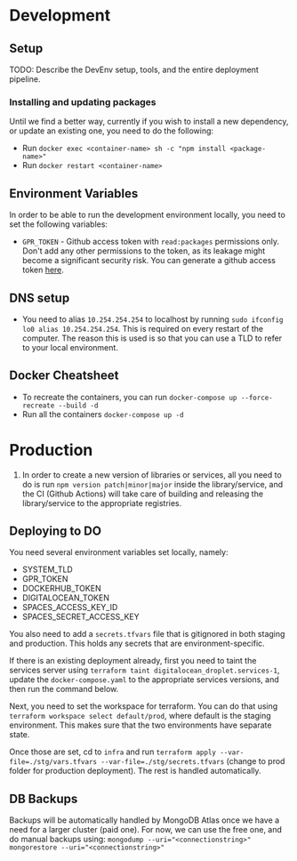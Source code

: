 # Development

## Setup

TODO: Describe the DevEnv setup, tools, and the entire deployment pipeline.

### Installing and updating packages
Until we find a better way, currently if you wish to install a new dependency, or update an existing one, you need to do the following:
- Run `docker exec <container-name> sh -c "npm install <package-name>"`
- Run `docker restart <container-name>`

## Environment Variables

In order to be able to run the development environment locally, you need to set the following variables:
- `GPR_TOKEN` - Github access token with `read:packages` permissions only. 
  Don't add any other permissions to the token, as its leakage might become a significant security risk. You can generate a github access token [here](https://github.com/settings/tokens).


## DNS setup

- You need to alias `10.254.254.254` to localhost by running `sudo ifconfig lo0 alias 10.254.254.254`. This is required on every restart of the computer. The reason this is used is so that you can use a TLD to refer to your local environment.

## Docker Cheatsheet

- To recreate the containers, you can run `docker-compose up --force-recreate --build -d`
- Run all the containers `docker-compose up -d`


# Production

1. In order to create a new version of libraries or services, all you need to do is run `npm version patch|minor|major` inside the library/service, and the CI (Github Actions) will take care of building and releasing the library/service to the appropriate registries.

## Deploying to DO

You need several environment variables set locally, namely:
- SYSTEM_TLD
- GPR_TOKEN
- DOCKERHUB_TOKEN
- DIGITALOCEAN_TOKEN
- SPACES_ACCESS_KEY_ID
- SPACES_SECRET_ACCESS_KEY

You also need to add a `secrets.tfvars` file that is gitignored in both staging and production. This holds any secrets that are environment-specific.

If there is an existing deployment already, first you need to taint the services server using `terraform taint digitalocean_droplet.services-1`, update the `docker-compose.yaml` to the appropriate services versions, and then run the command below.

Next, you need to set the workspace for terraform. You can do that using `terraform workspace select default/prod`, where default is the staging environment. This makes sure that the two environments have separate state.

Once those are set, cd to `infra` and run `terraform apply --var-file=./stg/vars.tfvars --var-file=./stg/secrets.tfvars` (change to prod folder for production deployment). The rest is handled automatically. 

## DB Backups

Backups will be automatically handled by MongoDB Atlas once we have a need for a larger cluster (paid one). For now, we can use the free one, and do manual backups using:
`mongodump --uri="<connectionstring>"`
`mongorestore --uri="<connectionstring>"`

